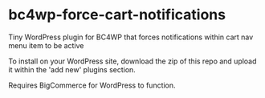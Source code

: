 # bc4wp-force-cart-notifications
Tiny WordPress plugin for BC4WP that forces notifications within cart nav menu item to be active

To install on your WordPress site, download the zip of this repo and upload it within the 'add new' plugins section.

Requires BigCommerce for WordPress to function.